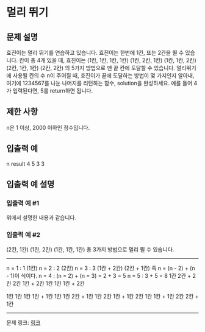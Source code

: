 # 멀리 뛰기
## 문제 설명

효진이는 멀리 뛰기를 연습하고 있습니다. 효진이는 한번에 1칸, 또는 2칸을 뛸 수 있습니다. 칸이 총 4개 있을 때, 효진이는
(1칸, 1칸, 1칸, 1칸)
(1칸, 2칸, 1칸)
(1칸, 1칸, 2칸)
(2칸, 1칸, 1칸)
(2칸, 2칸)
의 5가지 방법으로 맨 끝 칸에 도달할 수 있습니다. 멀리뛰기에 사용될 칸의 수 n이 주어질 때, 효진이가 끝에 도달하는 방법이 몇 가지인지 알아내, 여기에 1234567를 나눈 나머지를 리턴하는 함수, solution을 완성하세요. 예를 들어 4가 입력된다면, 5를 return하면 됩니다.
## 제한 사항
n은 1 이상, 2000 이하인 정수입니다.
## 입출력 예
n	result
4	5
3	3
## 입출력 예 설명
### 입출력 예 #1
위에서 설명한 내용과 같습니다.
### 입출력 예 #2
(2칸, 1칸)
(1칸, 2칸)
(1칸, 1칸, 1칸)
총 3가지 방법으로 멀리 뛸 수 있습니다.

***

n = 1 : 1 (1칸)
n = 2 : 2 (2칸)
n = 3 : 3 (1칸 + 2칸) (2칸 + 1칸)
즉 n = (n - 2) + (n - 1)이 식이다.
n = 4 : (n = 2) + (n = 3) = 2 + 3 = 5
n = 5 : 3 + 5 = 8
1칸 2칸 + 2칸
2칸 1칸 + 2칸
1칸 1칸 1칸 + 2칸

1칸 1칸 1칸 1칸 + 1칸
1칸 1칸 2칸 + 1칸
1칸 2칸 1칸 + 1칸
2칸 1칸 1칸 + 1칸
2칸 2칸 + 1칸


***
문제 링크: [링크](https://school.programmers.co.kr/learn/courses/30/lessons/12914)
